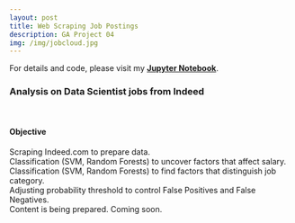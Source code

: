 ```yaml
---
layout: post
title: Web Scraping Job Postings
description: GA Project 04
img: /img/jobcloud.jpg
---
```

<p>
    For details and code, please visit my <a href="https://github.com/IrvinTMD/My-DSI-Projects/blob/master/Project%20Four/project4.ipynb" target="_blank"><b>Jupyter Notebook</b></a>.
</p>
<h3>Analysis on Data Scientist jobs from Indeed</h3>
<br/>

<h4>Objective</h4>
Scraping Indeed.com to prepare data.<br>
Classification (SVM, Random Forests) to uncover factors that affect salary.<br>
Classification (SVM, Random Forests) to find factors that distinguish job category.<br>
Adjusting probability threshold to control False Positives and False Negatives.

<div class="img_row">
	<img class="col three" src="{{ site.baseurl }}/img/loading.jpg" alt="" title="example image"/>
</div>
<div class="col three caption">
	Content is being prepared. Coming soon.
</div>